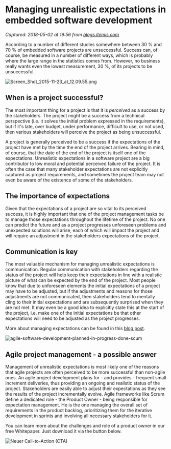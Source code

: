# Managing unrealistic expectations in embedded software development

_Captured: 2018-05-02 at 19:56 from [blogs.itemis.com](https://blogs.itemis.com/en/managing-unrealistic-expectations-in-embedded-software-development?utm_source=hs_email&utm_medium=email&utm_content=62615711&_hsenc=p2ANqtz--v0y2c308NDDrW_UA25ZoRsnOOMxQROvJib49RtarbZFrmAwWhkwCHtmQfPHDmnQK_mW-VmJN_LaaA7WD0DwWJ8JQstw&_hsmi=62615711)_

According to a number of different studies somewhere between 30 % and 70 % of embedded software projects are unsuccessful. Success can, of course, be measured in a number of different ways, which is probably where the large range in the statistics comes from. However, no business really wants even the lowest measurement, 30 %, of its projects to be unsuccessful.

![Screen_Shot_2015-11-23_at_12.09.55.png](https://blogs.itemis.com/hs-fs/hubfs/Screen_Shot_2015-11-23_at_12.09.55.png?t=1525269115714&width=1920&name=Screen_Shot_2015-11-23_at_12.09.55.png)

## When is a project successful?

The most important thing for a project is that it is _perceived_ as a success by the stakeholders. The project might be a success from a technical perspective (i.e. it solves the initial problem expressed in the requirements), but if it's late, over budget, under performance, difficult to use, or not used, then various stakeholders will perceive the project as being unsuccessful.

A project is generally perceived to be a success if the expectations of the project have met by the time the end of the project arrives. Bearing in mind, of course, that the date of the end of the project is itself one of the expectations. Unrealistic expectations in a software project are a big contributor to low moral and potential perceived failure of the project. It is often the case that many stakeholder expectations are not explicitly captured as project requirements, and sometimes the project team may not even be aware of the existence of some of the stakeholders.

## The importance of expectations

Given that the expectations of a project are so vital to its perceived success, it is highly important that one of the project management tasks be to manage those expectations throughout the lifetime of the project. No one can predict the future and as a project progresses unforeseen problems and unexpected solutions will arise, each of which will impact the project and will require an adjustment in the stakeholders expectations of the project.

## Communication is key

The most valuable mechanism for managing unrealistic expectations is communication. Regular communication with stakeholders regarding the status of the project will help keep their expectations in line with a realistic picture of what can be expected by the end of the project. Most people know that due to unforeseen elements the initial expectations of a project may have to be adjusted, but if the adjustments and reasons for those adjustments are not communicated, then stakeholders tend to mentally cling to their initial expectations and are subsequently surprised when they are not met. It may even be a good idea to explicitly state this at the start of the project, i.e. make one of the initial expectations be that other expectations will need to be adjusted as the project progresses.

More about managing expectations can be found in this [blog post](http://www.cio.com//article/2378680/project-management/11-project-management-tips-for-setting-and-managing-expectations.html).

![agile-software-development-planned-in-progress-done-scum](https://blogs.itemis.com/hs-fs/hubfs/Blog/Agile/agile-software-development-planned-in-progress-done-scum.jpg?t=1525269115714&width=2172&height=1035&name=agile-software-development-planned-in-progress-done-scum.jpg)

## Agile project management - a possible answer

Management of unrealistic expectations is most likely one of the reasons that agile projects are often perceived to be more successful than non-agile ones. An agile project development plans for - and provides - frequent small increment deliveries, thus providing an ongoing and realistic status of the project. Stakeholders are easily able to adjust their expectations as they see the results of the project incrementally evolve. Agile frameworks like Scrum define a dedicated role - the Product Owner - being responsible for expectation management. He is the one managing the overall set of requirements in the product backlog, prioritizing them for the iterative development in sprints and involving all necessary stakeholders for it.

You can learn more about the challenges and role of a product owner in our free Whitepaper. Just download it via the button below.

![Neuer Call-to-Action \(CTA\)](https://cdn2.hubspot.net/hubfs/761475/hub_generated/resized/2b6de807-eecd-4746-a8e4-945b7a9cae87.png)

